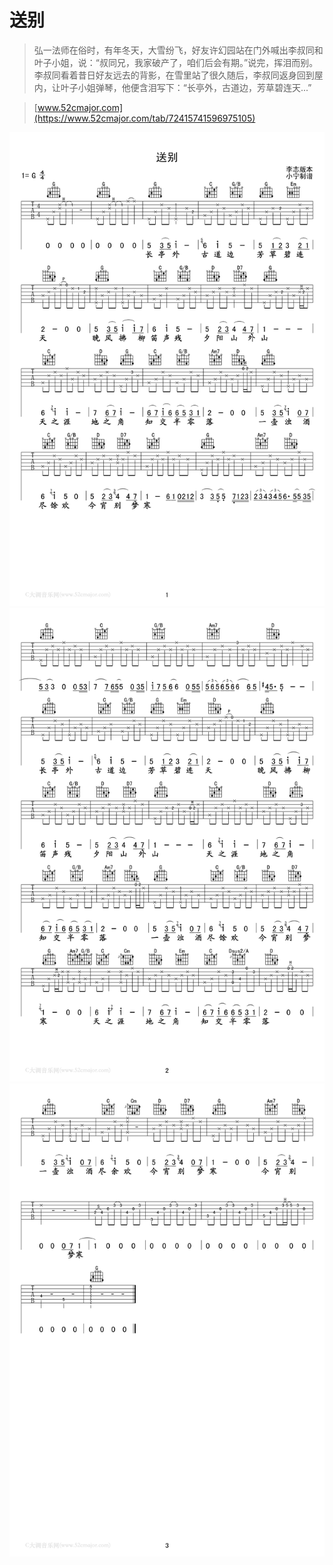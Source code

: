 # 送别

> 弘一法师在俗时，有年冬天，大雪纷飞，好友许幻园站在门外喊出李叔同和叶子小姐，说：“叔同兄，我家破产了，咱们后会有期。”说完，挥泪而别。李叔同看着昔日好友远去的背影，在雪里站了很久随后，李叔同返身回到屋内，让叶子小姐弹琴，他便含泪写下：“长亭外，古道边，芳草碧连天...”

> [www.52cmajor.com](https://www.52cmajor.com/tab/72415741596975105)

![1](1.png)
![2](2.png)
![3](3.png)
